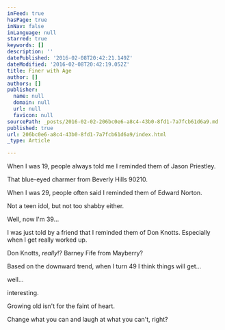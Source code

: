 ```yaml
---
inFeed: true
hasPage: true
inNav: false
inLanguage: null
starred: true
keywords: []
description: ''
datePublished: '2016-02-08T20:42:21.149Z'
dateModified: '2016-02-08T20:42:19.052Z'
title: Finer with Age
author: []
authors: []
publisher:
  name: null
  domain: null
  url: null
  favicon: null
sourcePath: _posts/2016-02-02-206bc0e6-a8c4-43b0-8fd1-7a7fcb61d6a9.md
published: true
url: 206bc0e6-a8c4-43b0-8fd1-7a7fcb61d6a9/index.html
_type: Article

---
```

When I was 19, people always told me I reminded them of Jason Priestley.

That blue-eyed charmer from Beverly Hills 90210\.

When I was 29, people often said I reminded them of Edward Norton.

Not a teen idol, but not too shabby either.

Well, now I'm 39...

I was just told by a friend that I reminded them of Don Knotts. Especially when I get really worked up.

Don Knotts, _really_!? Barney Fife from Mayberry?

Based on the downward trend, when I turn 49 I think things will get...

well...

interesting.

Growing old isn't for the faint of heart.

Change what you can and laugh at what you can't, right?